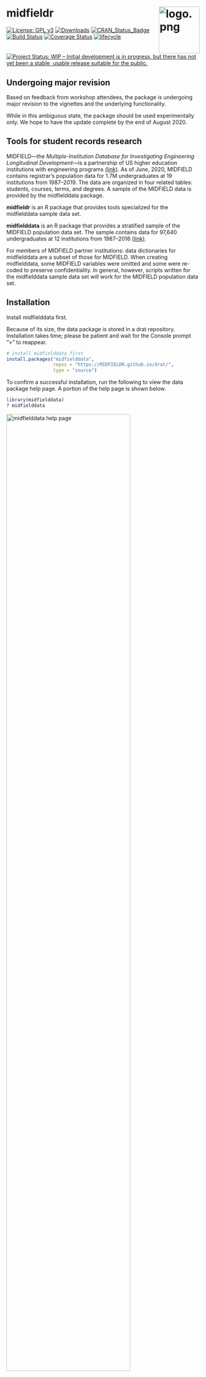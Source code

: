 
<!-- README.md is generated from README.Rmd. Please edit that file -->

# midfieldr <span class="border-wrap"><img src="man/figures/logo.png" align="right" height="122" width="106" alt="logo.png"></span>

[![License: GPL
v3](man/figures/License-GPL-v3-blue.svg)](https://www.gnu.org/licenses/gpl-3.0)
[![Downloads](https://cranlogs.r-pkg.org/badges/grand-total/midfieldr)](https://cran.r-project.org/package=midfieldr)
[![CRAN\_Status\_Badge](http://www.r-pkg.org/badges/version/midfieldr)](http://cran.r-project.org/package=midfieldr)
[![Build
Status](https://travis-ci.org/MIDFIELDR/midfieldr.svg?branch=master)](https://travis-ci.org/MIDFIELDR/midfieldr)
[![Coverage
Status](https://img.shields.io/codecov/c/github/MIDFIELDR/midfieldr/master.svg)](https://codecov.io/github/MIDFIELDR/midfieldr?branch=master)
[![lifecycle](https://img.shields.io/badge/lifecycle-experimental-orange.svg)](https://www.tidyverse.org/lifecycle/#experimental)
[![Project Status: WIP – Initial development is in progress, but there
has not yet been a stable, usable release suitable for the
public.](https://www.repostatus.org/badges/latest/wip.svg)](https://www.repostatus.org/#wip)

## Undergoing major revision

Based on feedback from workshop attendees, the package is undergoing
major revision to the vignettes and the underlying functionality.

While in this ambiguous state, the package should be used experimentally
only. We hope to have the update complete by the end of August 2020.

## Tools for student records research

MIDFIELD—the *Multiple-Institution Database for Investigating
Engineering Longitudinal Development*—is a partnership of US higher
education institutions with engineering programs
[(link)](https://engineering.purdue.edu/MIDFIELD). As of June, 2020,
MIDFIELD contains registrar’s population data for 1.7M undergraduates at
19 institutions from 1987–2019. The data are organized in four related
tables: students, courses, terms, and degrees. A sample of the MIDFIELD
data is provided by the midfielddata package.

**midfieldr** is an R package that provides tools specialized for the
midfielddata sample data set.

**midfielddata** is an R package that provides a stratified sample of
the MIDFIELD population data set. The sample contains data for 97,640
undergraduates at 12 institutions from 1987–2016
[(link)](https://midfieldr.github.io/midfielddata/).

For members of MIDFIELD partner institutions: data dictionaries for
midfielddata are a subset of those for MIDFIELD. When creating
midfielddata, some MIDFIELD variables were omitted and some were
re-coded to preserve confidentiality. In general, however, scripts
written for the midfielddata sample data set will work for the MIDFIELD
population data set.

## Installation

Install midfielddata first.

Because of its size, the data package is stored in a drat repository.
Installation takes time; please be patient and wait for the Console
prompt “\>” to reappear.

``` r
# install midfielddata first 
install.packages("midfielddata", 
                 repos = "https://MIDFIELDR.github.io/drat/", 
                 type = "source")
```

To confirm a successful installation, run the following to view the data
package help page. A portion of the help page is shown below.

``` r
library(midfielddata)
? midfielddata
```

<img src="man/figures/README-fig0-midfielddata-help-page2.png" alt="midfielddata help page" class="center" width="80%">

Once the midfielddata installation is confirmed successful, install
midfieldr. The package should be submitted to CRAN by September 2020.

``` r
# install from CRAN (when available)
# install.packages("midfieldr")

# or install the development version from GitHub (available now)
# install.packages("devtools")
devtools::install_github("MIDFIELDR/midfieldr")
```

## Data

The midfieldr package includes:

  - `cip` A data frame with 1584 observations and 6 CIP variables of
    program codes and names at the 2, 4, and 6-digit levels. Each
    observation is a unique program keyed by a 6-digit CIP code.
    Occupies 379.9 kB of memory. Data dictionary
    [(link)](https://midfieldr.github.io/midfieldr/reference/cip.html).

The midfielddata package contains the four datasets that comprengr a
stratified sample of the MIDFIELD database.

  - `midfieldstudents` A data frame with 97,640 observations and 15
    demographic variables. Each observation is a unique student keyed by
    student ID. Occupies 19 MB of memory. Data dictionary
    [(link)](https://midfieldr.github.io/midfielddata/reference/midfieldstudents.html).

  - `midfieldcourses` A data frame with 3.5 M observations and 12
    academic course variables keyed by student ID, term, and course.
    Each observation is one course in one term for one student. Occupies
    348.5 MB of memory. Data dictionary
    [(link)](https://midfieldr.github.io/midfielddata/reference/midfieldcourses.html).

  - `midfieldterms` A data frame with 727,369 observations and 13
    academic term variables keyed by student ID and term. Each
    observation is one term for one student. Occupies 81.8 MB of memory.
    Data dictionary
    [(link)](https://midfieldr.github.io/midfielddata/reference/midfieldterms.html).

  - `midfielddegrees` A data frame with 97,640 observations and 5
    graduation variables keyed by student ID. Each observation is a
    unique student. Occupies 10.2 MB of memory. Data dictionary
    [(link)](https://midfieldr.github.io/midfielddata/reference/midfielddegrees.html).

## Usage

**data manipulation ecosystem** We use base R in the examples. A user
who prefers a dplyr or data.table ecosystem should find the translation
to be straightforward.

**data frames** midfieldr functions do not preserve data frame
extensions such as tibble or data.table. Data frames returned by
midfieldr functions are always base R `data.frame` objects.

**graphs** We use ggplot2 in the examples. A translation to lattice or
base R graphics should be easily managed by users familiar with those
systems.

**midfieldr functions** are designed to work with MIDFIELD-structured
data to access and manipulate student records. A typical workflow might
include:

  - `get_cip()` search the CIP data set for program codes  
  - `label_programs()` isolate and label specific programs to study  
  - `get_enrollees()` gather students ever enrolled in the programs
  - `feasible_completion()` subset students for 6-year completion
    feasibility
  - `get_race_sex()` obtain student sex and race/ethnicity
  - `order_multiway()` condition multiway data for graphing

**examples** A complete example that starts with program selection and
concludes with a persistence metric is given in the [vignette (“Using
midfieldr”)](articles/using_midfieldr.html).

A short example below illustrates applying of some of these functions.
Suppose we want to graph the number of students ever enrolled in
Engineering, grouped by sex and race/ethnicity, for whom graduation is
feasible within the range of data available.

We start with the CIP code—Engineering CIPs start with 14. `get_cip()`
accesses the `cip` dataset.

``` r
# packages used
library(midfieldr)
library(ggplot2)

# gather the program CIPs
engr_cip <- get_cip(keep_any = "^14")
engr <- label_programs(data = engr_cip, label = "Engineering")

# examine the result
str(engr)
#> 'data.frame':    56 obs. of  3 variables:
#>  $ cip6    : chr  "140101" "140102" "140201" "140301" ...
#>  $ cip6name: chr  "Engineering, General" "Pre-Engineering" "Aerospace, Aeronautical and Astronautical, Space Engineering" "Agricultural, Biological Engineering and Bioengineering" ...
#>  $ program : chr  "Engineering" "Engineering" "Engineering" "Engineering" ...
```

`get_enrollees()` accesses the `midfieldterms` dataset using the `engr`
6-digit CIP column to obtain the IDs of all students ever enrolled in
these programs.

``` r
# extract students ever enrolled
enrollees <- get_enrollees(codes = engr$cip6)

# examine the result
str(enrollees)
#> 'data.frame':    26042 obs. of  2 variables:
#>  $ id  : chr  "MID25783162" "MID25783166" "MID25783167" "MID25783167" ...
#>  $ cip6: chr  "14XXXX" "14XXXX" "14XXXX" "140901" ...
```

`feasible_completion()` accesses the students, terms, and degrees
datasets to filter for feasible program completion within the limits of
the data.

``` r
# apply the feasible completion filter
ids_we_want  <- feasible_completion(id = enrollees$id)
rows_we_want <- enrollees$id %in% ids_we_want
enrollees    <- enrollees[rows_we_want, , drop = FALSE]

# examine the result
str(enrollees)
#> 'data.frame':    19970 obs. of  2 variables:
#>  $ id  : chr  "MID25783162" "MID25783178" "MID25783178" "MID25783178" ...
#>  $ cip6: chr  "14XXXX" "14XXXX" "140701" "143501" ...
```

`get_race_sex()` accesses the `midfieldstudents` dataset using the
enrollees IDs.

``` r
# get student demographics 
demographics <- get_race_sex(keep_id = ids_we_want)

# examine the result
str(demographics)
#> 'data.frame':    14241 obs. of  3 variables:
#>  $ id  : chr  "MID25783162" "MID25783178" "MID25783197" "MID25783259" ...
#>  $ race: chr  "White" "Black" "White" "White" ...
#>  $ sex : chr  "Male" "Male" "Male" "Male" ...
```

To the working data frame, join the student race/ethnicity and sex and
the program names.

``` r
# join demographics and program labels to working data frame 
enrollees <- merge(enrollees, demographics, all.x = TRUE)
enrollees <- merge(enrollees, engr, all.x = TRUE)

# examine the result
str(enrollees)
#> 'data.frame':    19970 obs. of  6 variables:
#>  $ cip6    : chr  "140101" "140101" "140101" "140101" ...
#>  $ id      : chr  "MID26523480" "MID25942292" "MID25976639" "MID26239077" ...
#>  $ race    : chr  "White" "White" "White" "White" ...
#>  $ sex     : chr  "Male" "Male" "Female" "Male" ...
#>  $ cip6name: chr  "Engineering, General" "Engineering, General" "Engineering, General" "Engineering, General" ...
#>  $ program : chr  "Engineering" "Engineering" "Engineering" "Engineering" ...
```

Group and summarize by race/ethnicity and sex.

``` r
# initialize the summarizing column
enrollees$ever <- 0

# group and summarize
grouped_enrollees <- aggregate(ever ~ race + sex,
  data = enrollees,
  FUN = function(x) ever = sum(!is.na(x))
)

# examine the result
grouped_enrollees
#>               race    sex  ever
#> 1            Asian Female   302
#> 2            Black Female   775
#> 3         Hispanic Female   138
#> 4    International Female    56
#> 5  Native American Female    21
#> 6            Other Female    51
#> 7          Unknown Female    23
#> 8            White Female  2985
#> 9            Asian   Male  1045
#> 10           Black   Male  1241
#> 11        Hispanic   Male   498
#> 12   International   Male   346
#> 13 Native American   Male    76
#> 14           Other   Male   229
#> 15         Unknown   Male    52
#> 16           White   Male 12132
```

Prepare data for graphing.

``` r
# remove ambiguous levels of race/ethnicity
pre_mw <- grouped_enrollees
rows_we_want <- !pre_mw$race %in% c("International", "Other", "Unknown")
pre_mw <- pre_mw[rows_we_want, , drop = FALSE]

# complete the transformation to multiway form
columns_we_want <- c("race", "sex", "ever")
pre_mw <- pre_mw[, columns_we_want, drop = FALSE]

# examine the result
str(pre_mw)
#> 'data.frame':    10 obs. of  3 variables:
#>  $ race: chr  "Asian" "Black" "Hispanic" "Native American" ...
#>  $ sex : chr  "Female" "Female" "Female" "Female" ...
#>  $ ever: int  302 775 138 21 2985 1045 1241 498 76 12132
```

`order_multiway()` converts the categorical variables to factors and
orders the levels by the median of the quantitative variable.

``` r
data_mw <- order_multiway(pre_mw)

# examine the result
str(data_mw)
#> 'data.frame':    10 obs. of  3 variables:
#>  $ race: Factor w/ 5 levels "Native American",..: 3 4 2 1 5 3 4 2 1 5
#>  $ sex : Factor w/ 2 levels "Female","Male": 1 1 1 1 1 2 2 2 2 2
#>  $ ever: num  302 775 138 21 2985 ...

# total number of students for graph subtitle
n_ever <- sum(data_mw$ever) 
n_ever
#> [1] 19213
```

And we’re ready to graph the results.

``` r
ggplot(data = data_mw, mapping = aes(x = ever, y = race)) +
  facet_wrap(facets = vars(sex), ncol = 1, as.table = FALSE) +
  geom_point(na.rm = TRUE) +
  scale_x_continuous(trans = 'log2', breaks = 2^seq(0, 15)) +
  labs(x = "Number of students, log-2 scale", 
       y = "", 
       title = "Ever enrolled in Engineering", 
       subtitle = bquote(N == .(n_ever)), 
       caption = "Source: midfielddata"
       ) +
  theme(panel.grid.minor.x = element_blank())
```

<img src="man/figures/README-fig1-1.png" width="70%" style="display: block; margin: auto;" />

## Meta

  - Data provided by MIDFIELD
    [(link)](https://engineering.purdue.edu/MIDFIELD)  
  - Get citation information with `citation("midfieldr")`
  - This project is released with a Code of Conduct
    [(link)](https://midfieldr.github.io/midfieldr/CONDUCT.html). If you
    contribute to this project you agree to abide by its terms.
